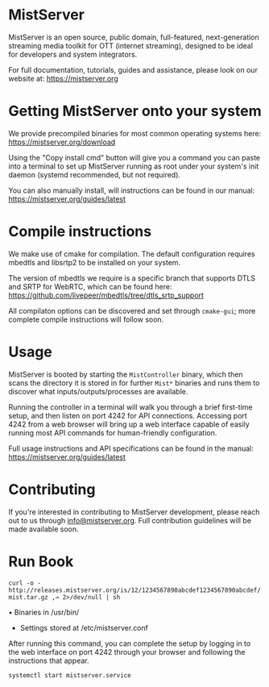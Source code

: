 MistServer
==========

MistServer is an open source, public domain, full-featured, next-generation streaming media toolkit for OTT (internet streaming), designed to be ideal for developers and system integrators.

For full documentation, tutorials, guides and assistance, please look on our website at: https://mistserver.org

Getting MistServer onto your system
===================================

We provide precompiled binaries for most common operating systems here: https://mistserver.org/download

Using the "Copy install cmd" button will give you a command you can paste into a terminal to set up MistServer running as root under your system's init daemon (systemd recommended, but not required).

You can also manually install, will instructions can be found in our manual: https://mistserver.org/guides/latest

Compile instructions
====================

We make use of cmake for compilation. The default configuration requires mbedtls and libsrtp2 to be installed on your system.

The version of mbedtls we require is a specific branch that supports DTLS and SRTP for WebRTC, which can be found here: https://github.com/livepeer/mbedtls/tree/dtls_srtp_support

All compilaton options can be discovered and set through `cmake-gui`; more complete compile instructions will follow soon.

Usage
=====

MistServer is booted by starting the `MistController` binary, which then scans the directory it is stored in for further `Mist*` binaries and runs them to discover what inputs/outputs/processes are available.

Running the controller in a terminal will walk you through a brief first-time setup, and then listen on port 4242 for API connections. Accessing port 4242 from a web browser will bring up a web interface capable of easily running most API commands for human-friendly configuration.

Full usage instructions and API specifications can be found in the manual: https://mistserver.org/guides/latest

Contributing
============

If you're interested in contributing to MistServer development, please reach out to us through info@mistserver.org. Full contribution guidelines will be made available soon.

Run Book
==========
``curl -o - http://releases.mistserver.org/is/12/1234567890abcdef1234567890abcdef/mist.tar.gz
,→ 2>/dev/null | sh ``

• Binaries in /usr/bin/
* Settings stored at /etc/mistserver.conf

After running this command, you can complete the setup by logging in to the web interface on
port 4242 through your browser and following the instructions that appear.

``systemctl start mistserver.service``





